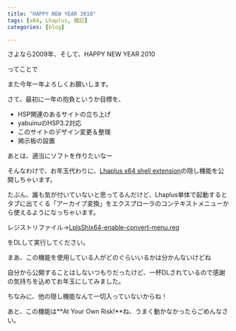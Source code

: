 ```yaml
---
title: "HAPPY NEW YEAR 2010"
tags: [x64, Lhaplus, 雑記]
categories: [blog]

---
```


さよなら2009年、そして、HAPPY NEW YEAR 2010

ってことで

また今年一年よろしくお願いします。



  


さて、最初に一年の抱負というか目標を、

  * HSP関連のあるサイトの立ち上げ
  * yabuinuのHSP3.2対応
  * このサイトのデザイン変更＆整理
  * 掲示板の設置

あとは、適当にソフトを作りたいなー



  


そんなわけで、お年玉代わりに、[Lhaplus x64 shell extension][1]の隠し機能を公開しちゃいます。

たぶん、誰も気が付いていないと思ってるんだけど、Lhaplus単体で起動するとタブに出てくる「アーカイブ変換」をエクスプローラのコンテキストメニューから使えるようになっちゃいます。

レジストリファイル→[LplsShlx64-enable-convert-menu.reg][2]

をDLして実行してください。

まあ、この機能を使用している人がどのぐらいいるかは分かんないけどね

自分から公開することはしないつもりだったけど、一杯DLされているので感謝の気持ちを込めてお年玉にしてみました。

ちなみに、他の隠し機能なんて一切入っていないからね！

あと、この機能は**At Your Own Risk!**ね、うまく動かなかったらごめんなさい。

 [1]: http://www.sharkpp.net/soft/tool/lhaplus-x64-shell-extension.html
 [2]: http://www.sharkpp.net/soft/x64/LplsShlx64-enable-convert-menu.reg